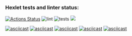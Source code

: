 ### Hexlet tests and linter status:
[![Actions Status](https://github.com/CAHTEL/php-project-lvl1/workflows/hexlet-check/badge.svg)](https://github.com/CAHTEL/php-project-lvl1/actions)
![lint](https://github.com/CAHTEL/php-project-lvl1/workflows/lint/badge.svg)
![tests](https://github.com/CAHTEL/php-project-lvl1/workflows/tests/badge.svg)
<a href="https://codeclimate.com/github/CAHTEL/php-project-lvl1/maintainability"><img 
                                                                                      src="https://api.codeclimate.com/v1/badges/df3d5849f6c1238872a0/maintainability" /></a>

[![asciicast](https://asciinema.org/a/hpMcOHdo5GpSztEe9H4j7VXzI.svg)](https://asciinema.org/a/hpMcOHdo5GpSztEe9H4j7VXzI)
[![asciicast](https://asciinema.org/a/nUgWyzVoMo7EoOAd9OLmPSQVQ.svg)](https://asciinema.org/a/nUgWyzVoMo7EoOAd9OLmPSQVQ)
[![asciicast](https://asciinema.org/a/E5MlznHs2BNy97CWW1WGUrqj8.svg)](https://asciinema.org/a/E5MlznHs2BNy97CWW1WGUrqj8)
[![asciicast](https://asciinema.org/a/XjtTbhrbhzHnTagbo8qnsxqzw.svg)](https://asciinema.org/a/XjtTbhrbhzHnTagbo8qnsxqzw)
[![asciicast](https://asciinema.org/a/3RjiztClWbO4KO0hypPCDLe4b.svg)](https://asciinema.org/a/3RjiztClWbO4KO0hypPCDLe4b)
